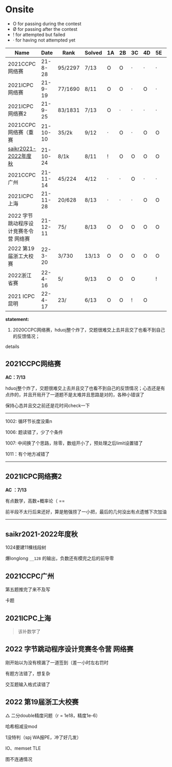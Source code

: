 # Onsite

- O for passing during the contest
- Ø for passing after the contest
- ! for attempted but failed
- · for having not attempted yet



| Name                                                         | Date      | Rank    | Solved | 1A   | 2B   | 3C   | 4D   | 5E   | 6F   | 7G   | 8H   | 9I   | 10J  | 11K  | 12L  | 13M  |
| ------------------------------------------------------------ | --------- | ------- | ------ | ---- | ---- | ---- | ---- | ---- | ---- | ---- | ---- | ---- | ---- | ---- | ---- | ---- |
| 2021CCPC网络赛                                               | 21-8-28   | 95/2297 | 7/13   | O    | O    | ·    | ·    | ·    | O    | O    | ·    | O    | ·    | O    | O    | ·    |
| 2021ICPC网络赛                                               | 21-9-19   | 77/1690 | 8/11   | O    | O    | ·    | O    | ·    | O    | O    | O    | O    | !    | O    |      |      |
| 2021ICPC网络赛2                                              | 21-9-25   | 83/1831 | 7/13   | O    | ·    | ·    | ·    | ·    | ·    | O    | O    | ·    | O    | O    | O    | O    |
| 2021CCPC网络赛（重赛                                         | 21-10-10  | 35/2k   | 9/12   | ·    | O    | ·    | O    | O    | O    | O    | O    | O    | O    | O    | !    |      |
| [saikr2021-2022年度秋](http://oj.saikr.com/contest/15/problems) | 21- 10-24 | 8/1k    | 8/11   | !    | O    | O    | O    | O    | O    | O    |      | O    | O    | !    |      |      |
| 2021CCPC广州                                                 | 21-11-14  | 45/224  | 4/12   | ·    | ·    | O    | ·    | ·    | O    | ·    | O    | O    | ·    | ·    | ·    |      |
| 2021ICPC上海                                                 | 21-11-28  | 20/628  | 8/13   | ·    | ·    | ·    | O    | O    | ·    | O    | O    | O    | O    | O    | ·    | O    |
| 2022 字节跳动程序设计竞赛冬令营 网络赛                       | 21-12-11  | 75/     | 8/13   | O    | O    | O    | O    | O    |      | O    |      | O    |      | O    |      |      |
| 2022 第19届浙工大校赛                                        | 22-3-20   | 3/730   | 13/13  | O    | O    | O    | O    | O    | O    | O    | O    | O    | O    | O    | O    | O    |
| 2022浙江省赛                                                 | 22-4-16   | 5/      | 9/13   | O    | O    | O    |      | !    | O    | O    |      | O    | O    |      | O    | O    |
| 2021 ICPC 昆明                                               | 22-4-17   | 23/     | 6/13   | O    | O    | !    | O    |      | O    | O    |      |      |      | O    |      |      |



**statement:** 

1.  2020CCPC网络赛，hduoj整个炸了，交题很难交上去并且交了也看不到自己的反馈情况；



details

## 2021CCPC网络赛

**AC：7/13**

hduoj整个炸了，交题很难交上去并且交了也看不到自己的反馈情况；心态还是有点炸的，并且开局开了一道题不是太难并且思路是对的，各种小错误了

保持心态并且交之前还是花时间check一下

---

1002: 循环节长度没乘n

1006: 题读错了，少了个条件

1007: 中间换了个思路，除零，数组开小了，预处理之后limit设置错了

1011：有个地方减错了

---



## 2021ICPC网络赛2

**AC ：7/13**

有点数学，高数+概率论（  ==

前半段不太行后来还好，算是勉强捞了一小把，最后的几何没出有点遗憾下次加油

----





## saikr2021-2022年度秋

1024要建11棵线段树

爆longlong `__128` 的输出，负数还有模完之后的前导零



## 2021CCPC广州

第五题推完了来不及写

卡题



## 2021ICPC上海

> 该补数学了



## 2022 字节跳动程序设计竞赛冬令营 网络赛

刚开始以为没有榜漏了一道签到（差一小时左右罚时

有题方法错了，想复杂

交互题输入格式读错了



## 2022 第19届浙工大校赛

$\triangle$ 二分double精度问题（r = 1e18，精度1e-6）

哈希相减没mod

1没特判（spj WA报PE，冲了好几发）

IO、memset TLE

图不连通情况